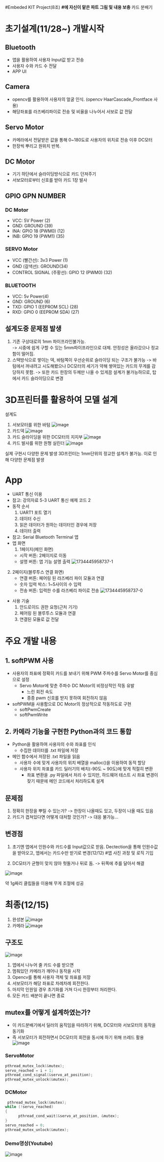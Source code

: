 #Embeded KIT Project(8조)
**#에 자신이 맡은 파트 그림 및 내용 보충**
카드 분배기

# 초기설계(11/28~) 개발시작

## Bluetooth 
- 앱을 활용하여 사용자 Input값 받고 전송
- 사용자 수와 카드 수 전달 
- APP UI
## Camera
- opencv를 활용하여 사용자의 얼굴 인식. (opencv HaarCascade_Frontface 사용)
- 해당좌표를 라즈베리파이로 전송 및 비율을 나누어서 서보로 값 전달
  
## Servo Motor
- 카메라에서 전달받은 값을 통해 0~180도로 사용자의 위치로 전송 이후 DC모터
- 한장씩 뿌리고 원위치 반복.

## DC Motor
- 기기 하단에서 슬라이딩방식으로 카드 던져주기
- 서보모터로부터 신호를 받아 카드 1장 발사

## GPIO GPN NUMBER
### DC Motor
- VCC: 5V Power (2)
- GND: GROUND (39)
- INA: GPIO 18 (PWM0) (12)
- INB: GPIO 19 (PWM1) (35)
### SERVO Motor
- VCC (빨간선): 3v3 Power (1)
- GND (갈색선): GROUND(34)
- CONTROL SIGNAL (주황선): GPIO 12 (PWM0) (32)
### BLUETOOTH
- VCC: 5v Power(4)
- GND: GROUND (6)
- TXD: GPIO 1 (EEPROM SCL) (28)
- RXD: GPIO 0 (EEPROM SDA) (27)


## 설계도중 문제점 발생

1. 기존 구상대로의 1mm 파이프라인불가능.  
-> 시중에 쉽게 구할 수 있는 5mm파이프라인으로 대체. 안정성은 올라갔으나 정교함이 떨어짐.
2. 스택방식으로 쌓이는 덱, 바텀쪽이 우선순위로 슬라이딩 되는 구조가 불가능
-> 바텀에서 꺼내려고 시도해봤으나 DC모터의 세기가 약해 쌓여있는 카드의 무게를 감당하지 못함. 
-> 또한 카드 한장의 두께만 나올 수 있게끔 설계가 불가능하므로, 탑에서 카드 슬라이딩으로 변경 


# 3D프린터를 활용하여 모델 설계
설계도
1. 서보모터를 위한 바텀
![image](https://github.com/user-attachments/assets/88834557-4756-470d-8b10-36896af8df37)
2. 카드덱
![image](https://github.com/user-attachments/assets/6499c3d8-b2e1-4d59-874d-8eac54819ade)
3. 카드 슬라이딩을 위한 DC모터의 지지부
![image](https://github.com/user-attachments/assets/7cc292a6-84c3-4d2e-b7a3-76a19c0b6e11)
4. 카드 발사를 위한 원형 실린더
![image](https://github.com/user-attachments/assets/9d7987f4-d08f-43d9-bc71-8bcd43a5e6c7)

실제 구현시 다양한 문제 발생
3D프린터는 1mm단위의 정교한 설계가 불가능. 이로 인해 다양한 문제점 발생

# App
 * UART 통신 이용
 * 참고: 강의자료 5-3 UART 통신 예제 코드 2
 * 동작 순서
   1. UART1 포트 열기
   2. 데이터 수신
   3. 읽은 데이터가 원하는 데이터인 경우에 저장
   4. 데이터 출력
 * 참고: Serial Bluetooth Terminal 앱
 * 앱 화면
    1. 1페이지(메인 화면)
      - 시작 버튼: 2페이지로 이동
      - 설명 버튼: 앱 기능 설명 출력
![1734445958737-1](https://github.com/user-attachments/assets/21f7a83d-1df3-4bcb-be1f-78ac0e5fe784)
  2. 2페이지(블루투스 연결 화면)
      - 연결 버튼: 페어링 된 라즈베리 파이 모듈과 연결
      - 숫자 입력 박스: 1~5사이의 수 입력
      - 전송 버튼: 입력한 수를 라즈베리 파이로 전송
![1734445958737-0](https://github.com/user-attachments/assets/0af7d213-2b35-4b2e-b85c-0cc636eee748)
 * 사용 기술
   1. 안드로이드 권한 요청(근처 기기)
   2. 페어링 된 블루투스 모듈과 연결
   3. 연결된 모듈로 값 전달

# 주요 개발 내용
## 1. softPWM 사용
- 사용자의 좌표에 정확히 카드를 보내기 위해 PWM 주파수를 Servo Motor를 중심으로 설정
    - Servo Motor에 맞춘 주파수 DC Motor의 비정상적인 작동 유발
        - 느린 회전 속도
        - 종종 pwm 신호를 받지 못하여 회전하지 않음
- softPWM을 사용함으로 DC Motor의 정상적으로 작동하도로 구현
    - softPwmCreate
    - softPwmWrite
      
## 2. 카메라 기능을 구현한 Python과의 코드 통합
- Python을 활용하여 사용자의 수와 좌표를 인식
  - 수집한 데이터를 .txt 파일에 저장
- 메인 함수에서 저장된 .txt 파일을 읽음
  - 사용자 수에 맞게 사용자의 위치 배열을 malloc()을 이용하여 동적 할당
  - 사용자 위치 좌표를 카드 딜러기의 배치(-90도 ~ 90도)에 맞게 적절히 변환
    - 좌표 변환을 .py 파일에서 처리 수 있지만, 하드웨어 테스트 시 좌표 변경이 잦기 때문에 메인 코드에서 처리하도록 설계 

## 문제점
1) 정확히 한장을 뿌릴 수 있는가?
-> 한장이 나올때도 있고, 두장이 나올 때도 있음
2) 카드가 겹쳐있다면 어떻게 대처할 것인가?
-> 대응 불가능...

## 변경점
1. 초기엔 앱에서 인원수와 카드수를 Input값으로 받음. 
Dectection을 통해 인원수값을 받아오고, 엡에서는 카드수만 받기로 변경(12/12)
#앱 사진 과정 및 로직 기입

2. DC모터가 균형이 맞지 않아 헛돌거나 뒤로 돔.
-> 뒤쪽에 추를 달아서 해결
   
![image](https://github.com/user-attachments/assets/b4f688cd-49fb-4d13-8e61-c7aaad2273ad)

약 1g짜리 클립들을 이용해 무게 조절에 성공

# 최종(12/15)
1. 완성본
![image](https://github.com/user-attachments/assets/10a6c95a-74f5-4bf8-860c-992cab3a0379)
2. 카메라
![image](https://github.com/user-attachments/assets/3f4b5313-11b8-4072-b476-f0c5ec201fc4)

## 구조도
![image](https://github.com/user-attachments/assets/637a5f62-8723-4eec-86e0-024c01724285)
1. 앱에서 나누어 줄 카드 수를 받으면
2. 멈춰있던 카메라가 깨어나 동작을 시작
3. Opencv를 통해 사용자 객체 및 좌표를 저장
4. 서보모터가 해당 좌표로 차례차례 회전한다.
5. 마지막 인원일 경우 초기화를 거쳐 다시 한장부터 처리한다.
6. 모든 카드 배분이 끝나면 종료

## mutex를 어떻게 설계하였는가?
- 이 카드분배기에서 딜러의 움직임을 따라하기 위해, DC모터와 서보모터의 동작을 동기화
- 즉 서보모터가 회전하면서 DC모터의 회전을 동시에 하기 위해 쓰레드 활용
![image](https://github.com/user-attachments/assets/cf2e5445-803d-4f56-8d32-33d6b5e60730)
### ServoMotor
```c++
pthread_mutex_lock(&mutex);
servo_reached = i + 1;
pthread_cond_signal(&servo_at_position);
pthread_mutex_unlock(&mutex);
```
### DCMotor
```c++
 pthread_mutex_lock(&mutex);
while (!servo_reached)
{
      pthread_cond_wait(&servo_at_position, &mutex);
}
servo_reached = 0;
pthread_mutex_unlock(&mutex);
```
### Demo영상(Youtube)
![image](https://github.com/user-attachments/assets/9269e44c-bf87-46bb-bcef-e6a763f2947d)





